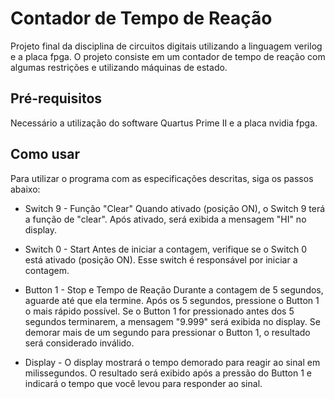 # Contador de Tempo de Reação

Projeto final da disciplina de circuitos digitais utilizando a linguagem verilog e a placa fpga. O projeto consiste em um contador de tempo de reação com algumas restrições e utilizando máquinas de estado.

## Pré-requisitos
Necessário a utilização do software Quartus Prime II e a placa nvidia fpga.

## Como usar
Para utilizar o programa com as especificações descritas, siga os passos abaixo:

- Switch 9 - Função "Clear"
Quando ativado (posição ON), o Switch 9 terá a função de "clear". Após ativado, será exibida a mensagem "HI" no display.

- Switch 0 - Start
Antes de iniciar a contagem, verifique se o Switch 0 está ativado (posição ON). Esse switch é responsável por iniciar a contagem.

- Button 1 - Stop e Tempo de Reação
Durante a contagem de 5 segundos, aguarde até que ela termine. Após os 5 segundos, pressione o Button 1 o mais rápido possível. Se o Button 1 for pressionado antes dos 5 segundos terminarem, a mensagem "9.999" será exibida no display. Se demorar mais de um segundo para pressionar o Button 1, o resultado será considerado inválido.

- Display -
O display mostrará o tempo demorado para reagir ao sinal em milissegundos. O resultado será exibido após a pressão do Button 1 e indicará o tempo que você levou para responder ao sinal.
